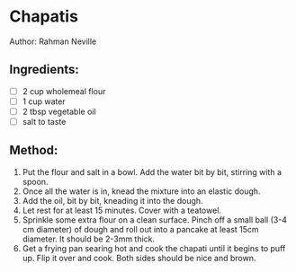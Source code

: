 # Chapatis
Author: Rahman Neville


## Ingredients:
- [ ] 2 cup wholemeal flour
- [ ] 1 cup water
- [ ] 2 tbsp vegetable oil
- [ ] salt to taste

## Method:
1. Put the flour and salt in a bowl. Add the water bit by bit, stirring with a spoon.
2. Once all the water is in, knead the mixture into an elastic dough.
3. Add the oil, bit by bit, kneading it into the dough.
4. Let rest for at least 15 minutes. Cover with a teatowel.
5. Sprinkle some extra flour on a clean surface. Pinch off a small ball (3-4 cm diameter) of dough and roll out into a pancake at least 15cm diameter. It should be 2-3mm thick.
6. Get a frying pan searing hot and cook the chapati until it begins to puff up. Flip it over and cook. Both sides should be nice and brown.
